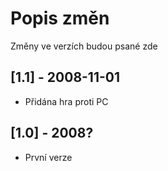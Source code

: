 # Popis změn
Změny ve verzích budou psané zde

## [1.1] - 2008-11-01
- Přidána hra proti PC

## [1.0] - 2008?
- První verze